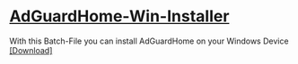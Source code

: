 # [AdGuardHome-Win-Installer](https://github.com/SanCraftDev/AdGuardHome-Win-Installer)
 With this Batch-File you can install AdGuardHome on your Windows Device
 [[Download]](https://github.com/SanCraftDev/AdGuardHome-Win-Installer/releases/latest/download/AdGuardHome.bat)
